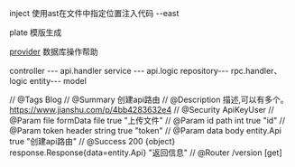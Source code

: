 
inject 使用ast在文件中指定位置注入代码
--east


plate 模版生成

[provider](plate/provider)
数据库操作帮助

controller --- api.handler
service --- api.logic
repository--- rpc.handler、logic
entity--- model

// @Tags Blog
// @Summary 创建api路由
// @Description 描述,可以有多个。https://www.jianshu.com/p/4bb4283632e4
// @Security ApiKeyUser
// @Param file formData file true    "上传文件"
// @Param id path int true    "id"
// @Param token header string true    "token"
// @Param data body entity.Api true    "创建api路由"
// @Success 200 {object} response.Response{data=entity.Api}    "返回信息"
// @Router /version [get]
